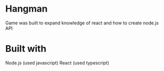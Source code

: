 # Hangman
Game was built to expand knowledge of react and how to create node.js API

# Built with
Node.js (used javascript)
React (used typescript)
